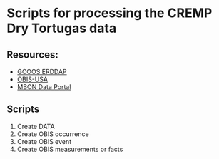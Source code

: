 # Scripts for processing the CREMP Dry Tortugas data

## Resources:
* [GCOOS ERDDAP](https://gcoos4.tamu.edu/erddap/search/index.html?page=1&itemsPerPage=1000&searchFor=%22CREMP+-+Dry+Tortugas+Revisited%22)
* [OBIS-USA](https://www.sciencebase.gov/catalog/items?q=CREMP%20Dry%20Tortugas)
* [MBON Data Portal](https://mbon.ioos.us/#module-metadata/b729cdde-af51-4df3-bb19-88dd58503530)

## Scripts
1. Create DATA
2. Create OBIS occurrence
3. Create OBIS event
4. Create OBIS measurements or facts
